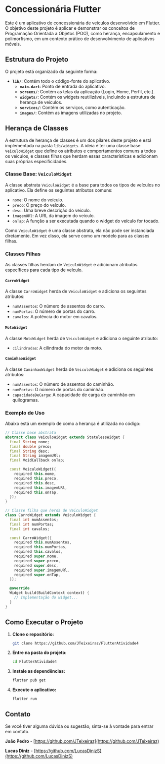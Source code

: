 # Concessionária Flutter

Este é um aplicativo de concessionária de veículos desenvolvido em Flutter. O objetivo deste projeto é aplicar e demonstrar os conceitos de Programação Orientada a Objetos (POO), como herança, encapsulamento e polimorfismo, em um contexto prático de desenvolvimento de aplicativos móveis.

## Estrutura do Projeto

O projeto está organizado da seguinte forma:

- **`lib/`**: Contém todo o código-fonte do aplicativo.
  - **`main.dart`**: Ponto de entrada do aplicativo.
  - **`screens/`**: Contém as telas da aplicação (Login, Home, Perfil, etc.).
  - **`widgets/`**: Contém os widgets reutilizáveis, incluindo a estrutura de herança de veículos.
  - **`services/`**: Contém os serviços, como autenticação.
  - **`images/`**: Contém as imagens utilizadas no projeto.

## Herança de Classes

A estrutura de herança de classes é um dos pilares deste projeto e está implementada na pasta `lib/widgets`. A ideia é ter uma classe base `VeiculoWidget` que define os atributos e comportamentos comuns a todos os veículos, e classes filhas que herdam essas características e adicionam suas próprias especificidades.

### Classe Base: `VeiculoWidget`

A classe abstrata `VeiculoWidget` é a base para todos os tipos de veículos no aplicativo. Ela define os seguintes atributos comuns:

- `nome`: O nome do veículo.
- `preco`: O preço do veículo.
- `desc`: Uma breve descrição do veículo.
- `imagemURl`: A URL da imagem do veículo.
- `onTap`: A função a ser executada quando o widget do veículo for tocado.

Como `VeiculoWidget` é uma classe abstrata, ela não pode ser instanciada diretamente. Em vez disso, ela serve como um modelo para as classes filhas.

### Classes Filhas

As classes filhas herdam de `VeiculoWidget` e adicionam atributos específicos para cada tipo de veículo.

#### `CarroWidget`

A classe `CarroWidget` herda de `VeiculoWidget` e adiciona os seguintes atributos:

- `numAssentos`: O número de assentos do carro.
- `numPortas`: O número de portas do carro.
- `cavalos`: A potência do motor em cavalos.

#### `MotoWidget`

A classe `MotoWidget` herda de `VeiculoWidget` e adiciona o seguinte atributo:

- `cilindradas`: A cilindrada do motor da moto.

#### `CaminhaoWidget`

A classe `CaminhaoWidget` herda de `VeiculoWidget` e adiciona os seguintes atributos:

- `numAssentos`: O número de assentos do caminhão.
- `numPortas`: O número de portas do caminhão.
- `capacidadeDeCarga`: A capacidade de carga do caminhão em quilogramas.

### Exemplo de Uso

Abaixo está um exemplo de como a herança é utilizada no código:

```dart
// Classe base abstrata
abstract class VeiculoWidget extends StatelessWidget {
  final String nome;
  final double preco;
  final String desc;
  final String imagemURl;
  final VoidCallback onTap;

  const VeiculoWidget({
    required this.nome,
    required this.preco,
    required this.desc,
    required this.imagemURl,
    required this.onTap,
  });
}

// Classe filha que herda de VeiculoWidget
class CarroWidget extends VeiculoWidget {
  final int numAssentos;
  final int numPortas;
  final int cavalos;

  const CarroWidget({
    required this.numAssentos,
    required this.numPortas,
    required this.cavalos,
    required super.nome,
    required super.preco,
    required super.desc,
    required super.imagemURl,
    required super.onTap,
  });

  @override
  Widget build(BuildContext context) {
    // Implementação do widget...
  }
}
```

## Como Executar o Projeto

1.  **Clone o repositório:**
    ```bash
    git clone https://github.com/JTeixeiraz/FlutterAtividade4
    ```
2.  **Entre na pasta do projeto:**
    ```bash
    cd FlutterAtividade4
    ```
3.  **Instale as dependências:**
    ```bash
    flutter pub get
    ```
4.  **Execute o aplicativo:**
    ```bash
    flutter run
    ```

## Contato

Se você tiver alguma dúvida ou sugestão, sinta-se à vontade para entrar em contato.

**João Pedro** - [https://github.com/JTeixeiraz](https://github.com/JTeixeiraz)

**Lucas Diniz** - [https://github.com/LucasDinizS](https://github.com/LucasDinizS)
